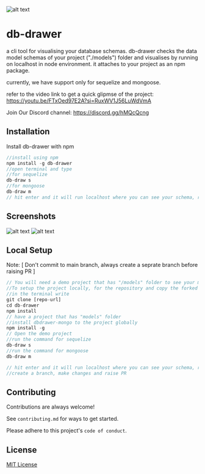 ![alt text](logo-1.png)
# db-drawer

a cli tool for visualising your database schemas. db-drawer checks the data model schemas of your project ("./models") folder and visualises by running on localhost in node environment. it attaches to your project as an npm package.

currently, we have support only for sequelize and mongoose.

refer to the video link to get a quick glipmse of the project: https://youtu.be/FTxOed97E2A?si=RuxWV1J56LuWdVmA

Join Our Discord channel: <a></a>https://discord.gg/hMQcQcng


## Installation

Install db-drawer with npm

```javascript
//install using npm
npm install -g db-drawer
//open terminal and type
//for sequelize
db-draw s
//for mongoose
db-draw m
// hit enter and it will run localhost where you can see your schema, relationship and constraints in a tablular format
```
    
## Screenshots

![alt text](mongo2.png)
![alt text](sql.png)

## Local Setup

Note: [ Don't commit to main branch, always create a seprate branch before raising PR ]

```javascript
// You will need a demo project that has "/models" folder to see your models visualised.
//To setup the project locally, for the repository and copy the forked copy the https url
//in the terminal write
git clone [repo-url]
cd db-drawer
npm install
// have a project that has "models" folder
//install dbdrawer-mongo to the project globally
npm install -g 
// Open the demo project
//run the command for sequelize
db-draw s
//run the command for mongoose
db-draw m

// hit enter and it will run localhost where you can see your schema, relationship and constraints in a tablular format
//create a branch, make changes and raise PR
```


## Contributing

Contributions are always welcome!

See `contributing.md` for ways to get started.

Please adhere to this project's `code of conduct`.


## License

[MIT License](LICENSE)


